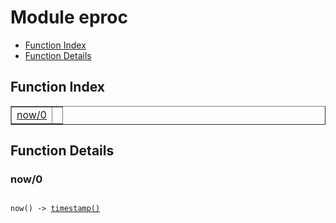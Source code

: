 

# Module eproc #
* [Function Index](#index)
* [Function Details](#functions)


<a name="index"></a>

## Function Index ##


<table width="100%" border="1" cellspacing="0" cellpadding="2" summary="function index"><tr><td valign="top"><a href="#now-0">now/0</a></td><td></td></tr></table>


<a name="functions"></a>

## Function Details ##

<a name="now-0"></a>

### now/0 ###


<pre><code>
now() -&gt; <a href="#type-timestamp">timestamp()</a>
</code></pre>

<br></br>




